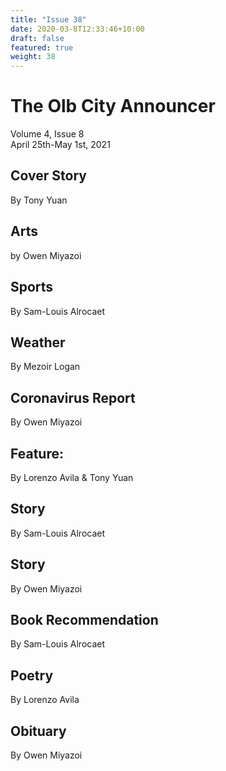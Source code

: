 ```yaml
---
title: "Issue 38"
date: 2020-03-8T12:33:46+10:00
draft: false
featured: true
weight: 38
---
```


# The Olb City Announcer    
Volume 4, Issue 8   
April 25th-May 1st, 2021    

## Cover Story
By Tony Yuan



## Arts
by Owen Miyazoi



## Sports
By Sam-Louis Alrocaet



## Weather
By Mezoir Logan



## Coronavirus Report
By Owen Miyazoi



## Feature:
By Lorenzo Avila & Tony Yuan



## Story
By Sam-Louis Alrocaet



## Story
By Owen Miyazoi

 

## Book Recommendation
By Sam-Louis Alrocaet



## Poetry
By Lorenzo Avila



## Obituary
By Owen Miyazoi

